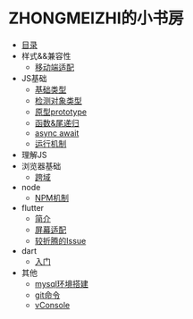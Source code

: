 # ZHONGMEIZHI的小书房

* [目录](README.md)
* 样式&&兼容性
  * [移动端适配](css/LAYOUT.md)
* JS基础
  * [基础类型](javascript/basal_type.md)
  * [检测对象类型](javascript/verify_object.md)
  * [原型prototype](javascript/prototype.md)
  * [函数&尾递归](javascript/function.md)
  * [async await](javascript/async_await.md)
  * [运行机制](javascript/event_loop.md)
* 理解JS
* 浏览器基础
  * [跨域](browser/CO.md)
* node
  * [NPM机制](node/NPM.md)
* flutter
  * [简介](flutter/BRIEF.md)
  * [屏幕适配](flutter/PRIMER.md)
  * [较折腾的Issue](flutter/ISSUE.md)
* dart
  * [入门](dart/PRIMER.md)
* 其他
  * [mysql环境搭建](other/MYSQL.md)
  * [git命令](other/GIT.md)
  * [vConsole](other/vConsole.md)
